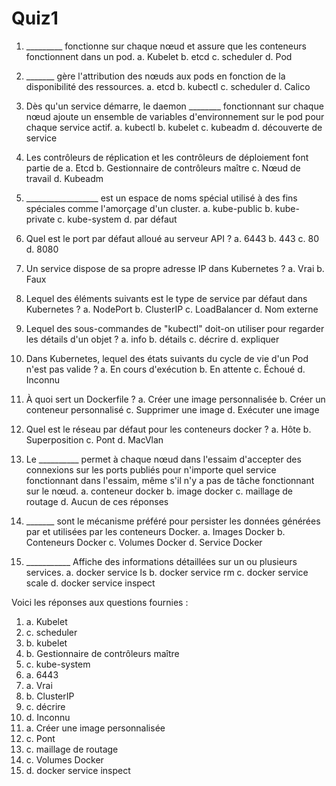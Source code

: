 # Quiz1

1. _________ fonctionne sur chaque nœud et assure que les conteneurs fonctionnent dans un pod.
   a. Kubelet
   b. etcd
   c. scheduler
   d. Pod

2. _______ gère l'attribution des nœuds aux pods en fonction de la disponibilité des ressources.
   a. etcd
   b. kubectl
   c. scheduler
   d. Calico

3. Dès qu'un service démarre, le daemon ________ fonctionnant sur chaque nœud ajoute un ensemble de variables d'environnement sur le pod pour chaque service actif.
   a. kubectl
   b. kubelet
   c. kubeadm
   d. découverte de service

4. Les contrôleurs de réplication et les contrôleurs de déploiement font partie de
   a. Etcd
   b. Gestionnaire de contrôleurs maître
   c. Nœud de travail
   d. Kubeadm

5. __________________ est un espace de noms spécial utilisé à des fins spéciales comme l'amorçage d'un cluster.
   a. kube-public
   b. kube-private
   c. kube-system
   d. par défaut

6. Quel est le port par défaut alloué au serveur API ?
   a. 6443
   b. 443
   c. 80
   d. 8080

7. Un service dispose de sa propre adresse IP dans Kubernetes ?
   a. Vrai
   b. Faux

8. Lequel des éléments suivants est le type de service par défaut dans Kubernetes ?
   a. NodePort
   b. ClusterIP
   c. LoadBalancer
   d. Nom externe

9. Lequel des sous-commandes de "kubectl" doit-on utiliser pour regarder les détails d'un objet ?
   a. info
   b. détails
   c. décrire
   d. expliquer

10. Dans Kubernetes, lequel des états suivants du cycle de vie d'un Pod n'est pas valide ?
    a. En cours d'exécution
    b. En attente
    c. Échoué
    d. Inconnu

11. À quoi sert un Dockerfile ?
    a. Créer une image personnalisée
    b. Créer un conteneur personnalisé
    c. Supprimer une image
    d. Exécuter une image

12. Quel est le réseau par défaut pour les conteneurs docker ?
    a. Hôte
    b. Superposition
    c. Pont
    d. MacVlan

13. Le __________ permet à chaque nœud dans l'essaim d'accepter des connexions sur les ports publiés pour n'importe quel service fonctionnant dans l'essaim, même s'il n'y a pas de tâche fonctionnant sur le nœud.
    a. conteneur docker
    b. image docker
    c. maillage de routage
    d. Aucun de ces réponses

14. _______ sont le mécanisme préféré pour persister les données générées par et utilisées par les conteneurs Docker.
    a. Images Docker
    b. Conteneurs Docker
    c. Volumes Docker
    d. Service Docker

15. ___________ Affiche des informations détaillées sur un ou plusieurs services.
    a. docker service ls
    b. docker service rm
    c. docker service scale
    d. docker service inspect

Voici les réponses aux questions fournies :

1. a. Kubelet
2. c. scheduler
3. b. kubelet
4. b. Gestionnaire de contrôleurs maître
5. c. kube-system
6. a. 6443
7. a. Vrai
8. b. ClusterIP
9. c. décrire
10. d. Inconnu
11. a. Créer une image personnalisée
12. c. Pont
13. c. maillage de routage
14. c. Volumes Docker
15. d. docker service inspect
